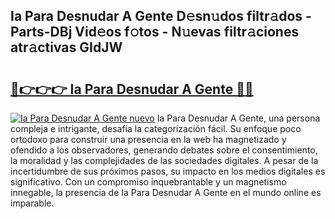 ## Ia Para Desnudar A Gente D𝚎sn𝚞dos filtr𝚊dos - Parts-DBj Vid𝚎os f𝚘tos - N𝚞evas filtr𝚊ciones atr𝚊ctivas GIdJW

# <h2><a href="http://mb4g6jh.tromn.icu/?c=Ia+Para+Desnudar+A+Gente">🔗👉👉👉 Ia Para Desnudar A Gente 🔗🔗</a></h2>

[![Ia Para Desnudar A Gente nuevo](https://i.imgur.com/pEAQMta.gif)](http://mb4g6jh.tromn.icu/?c=Ia+Para+Desnudar+A+Gente)
Ia Para Desnudar A Gente, una persona compleja e intrigante, desafía la categorización fácil. Su enfoque poco ortodoxo para construir una presencia en la web ha magnetizado y ofendido a los observadores, generando debates sobre el consentimiento, la moralidad y las complejidades de las sociedades digitales. A pesar de la incertidumbre de sus próximos pasos, su impacto en los medios digitales es significativo. Con un compromiso inquebrantable y un magnetismo innegable, la presencia de Ia Para Desnudar A Gente en el mundo online es imparable.
